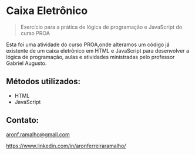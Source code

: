 # Caixa Eletrônico
>Exercício para a prática de lógica de programação e JavaScript do curso PROA

Esta foi uma atividade do curso PROA,onde alteramos um código já existente de um caixa eletrônico em HTML e JavaScript para desenvolver a lógica de programação, aulas e atividades ministradas pelo professor Gabriel Augusto.

## Métodos utilizados:

- HTML
- JavaScript

## Contato:

aronf.ramalho@gmail.com

https://www.linkedin.com/in/aronferreiraramalho/

